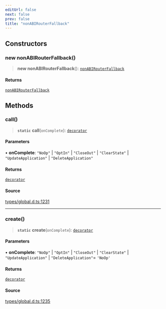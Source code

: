 ```yaml
---
editUrl: false
next: false
prev: false
title: "nonABIRouterFallback"
---
```


## Constructors

### new nonABIRouterFallback()

> **new nonABIRouterFallback**(): [`nonABIRouterFallback`](nonABIRouterFallback.md)

#### Returns

[`nonABIRouterFallback`](nonABIRouterFallback.md)

## Methods

### call()

> **`static`** **call**(`onComplete`): [`decorator`](../type-aliases/decorator.md)

#### Parameters

• **onComplete**: `"NoOp"` \| `"OptIn"` \| `"CloseOut"` \| `"ClearState"` \| `"UpdateApplication"` \| `"DeleteApplication"`

#### Returns

[`decorator`](../type-aliases/decorator.md)

#### Source

[types/global.d.ts:1231](https://github.com/algorandfoundation/tealscript/blob/18ba30a9/types/global.d.ts#L1231)

***

### create()

> **`static`** **create**(`onComplete`): [`decorator`](../type-aliases/decorator.md)

#### Parameters

• **onComplete**: `"NoOp"` \| `"OptIn"` \| `"CloseOut"` \| `"ClearState"` \| `"UpdateApplication"` \| `"DeleteApplication"`= `'NoOp'`

#### Returns

[`decorator`](../type-aliases/decorator.md)

#### Source

[types/global.d.ts:1235](https://github.com/algorandfoundation/tealscript/blob/18ba30a9/types/global.d.ts#L1235)

